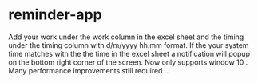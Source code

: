 # reminder-app
Add your work under the work column in the excel sheet and the timing under the timing column with d/m/yyyy hh:mm format.
If the your system time matches with the the time in the excel sheet a notification will popup on the bottom right corner of the screen.
Now only supports window 10 .
Many performance improvements still required ..
